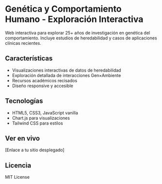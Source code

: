 # Genética y Comportamiento Humano - Exploración Interactiva

Web interactiva para explorar 25+ años de investigación en genética del comportamiento. Incluye estudios de heredabilidad y casos de aplicaciones clínicas recientes.

## Características
- Visualizaciones interactivas de datos de heredabilidad
- Exploración detallada de interacciones Gen×Ambiente
- Recursos académicos recisados
- Diseño responsive y accesible

## Tecnologías
- HTML5, CSS3, JavaScript vanilla
- Chart.js para visualizaciones
- Tailwind CSS para estilos

## Ver en vivo
[Enlace a tu sitio desplegado]

## Licencia
MIT License
